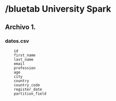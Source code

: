 # /bluetab University Spark

## Archivo 1. 

### datos.csv
	
		id
		first_name
		last_name
		email
		profession
		age
		city
		country
		country_code
		register_date
		partition_field
